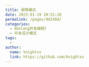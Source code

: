 ```yaml
---
title: 屏障模式
date: 2023-01-19 20:51:26
permalink: /pages/9d248d/
categories:
  - 《Golang并发编程》
  - 并发设计模式
tags:
  - 
author: 
  name: knightxv
  link: https://github.com/knightxv
---
```

